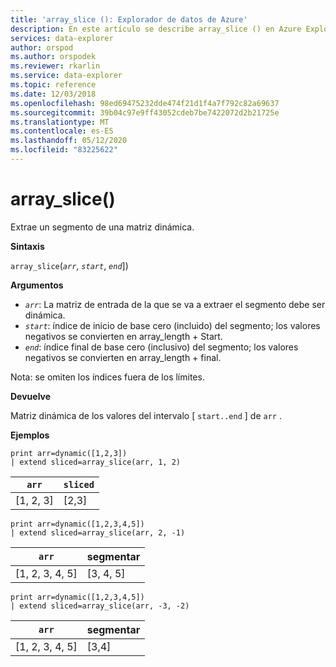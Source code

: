 ```yaml
---
title: 'array_slice (): Explorador de datos de Azure'
description: En este artículo se describe array_slice () en Azure Explorador de datos.
services: data-explorer
author: orspod
ms.author: orspodek
ms.reviewer: rkarlin
ms.service: data-explorer
ms.topic: reference
ms.date: 12/03/2018
ms.openlocfilehash: 98ed69475232dde474f21d1f4a7f792c82a69637
ms.sourcegitcommit: 39b04c97e9ff43052cdeb7be7422072d2b21725e
ms.translationtype: MT
ms.contentlocale: es-ES
ms.lasthandoff: 05/12/2020
ms.locfileid: "83225622"
---
```

# <a name="array_slice"></a>array_slice()

Extrae un segmento de una matriz dinámica.

**Sintaxis**

`array_slice`(*`arr`*, *`start`*, *`end`*])

**Argumentos**

* *`arr`*: La matriz de entrada de la que se va a extraer el segmento debe ser dinámica.
* *`start`*: índice de inicio de base cero (incluido) del segmento; los valores negativos se convierten en array_length + Start.
* *`end`*: índice final de base cero (inclusivo) del segmento; los valores negativos se convierten en array_length + final.

Nota: se omiten los índices fuera de los límites.

**Devuelve**

Matriz dinámica de los valores del intervalo [ `start..end` ] de `arr` .

**Ejemplos**

<!-- csl: https://help.kusto.windows.net:443/Samples -->
```kusto
print arr=dynamic([1,2,3]) 
| extend sliced=array_slice(arr, 1, 2)
```
|`arr`|`sliced`|
|---|---|
|[1, 2, 3]|[2,3]|

<!-- csl: https://help.kusto.windows.net:443/Samples -->
```kusto
print arr=dynamic([1,2,3,4,5]) 
| extend sliced=array_slice(arr, 2, -1)
```
|`arr`|segmentar|
|---|---|
|[1, 2, 3, 4, 5]|[3, 4, 5]|

<!-- csl: https://help.kusto.windows.net:443/Samples -->
```kusto
print arr=dynamic([1,2,3,4,5]) 
| extend sliced=array_slice(arr, -3, -2)
```
|`arr`|segmentar|
|---|---|
|[1, 2, 3, 4, 5]|[3,4]|
